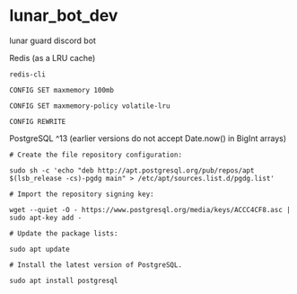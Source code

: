 # lunar_bot_dev

lunar guard discord bot

Redis (as a LRU cache)

    redis-cli

    CONFIG SET maxmemory 100mb

    CONFIG SET maxmemory-policy volatile-lru
    
    CONFIG REWRITE

PostgreSQL ^13 (earlier versions do not accept Date.now() in BigInt arrays)

    # Create the file repository configuration:
    
    sudo sh -c 'echo "deb http://apt.postgresql.org/pub/repos/apt $(lsb_release -cs)-pgdg main" > /etc/apt/sources.list.d/pgdg.list'

    # Import the repository signing key:
    
    wget --quiet -O - https://www.postgresql.org/media/keys/ACCC4CF8.asc | sudo apt-key add -

    # Update the package lists:
    
    sudo apt update

    # Install the latest version of PostgreSQL.
    
    sudo apt install postgresql
